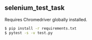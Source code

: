 ## selenium_test_task

Requires Chromedriver globally installed.

```sh
$ pip install -r requirements.txt
$ pytest -s -v test.py
